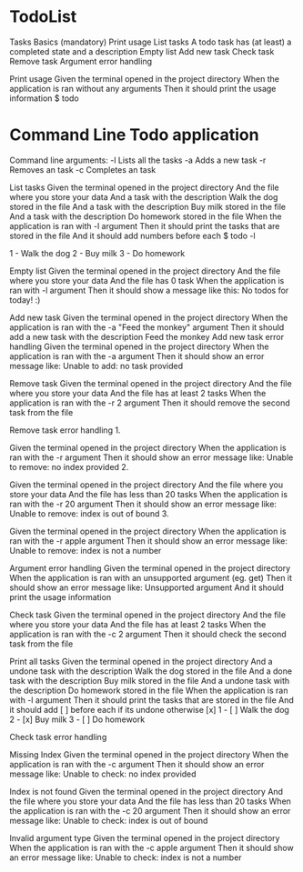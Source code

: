 # TodoList

Tasks
Basics (mandatory)
Print usage
List tasks
A todo task has (at least) a completed state and a description
Empty list
Add new task
Check task
Remove task
Argument error handling


Print usage
Given the terminal opened in the project directory
When the application is ran without any arguments
Then it should print the usage information
$ todo


Command Line Todo application
=============================

Command line arguments:
    -l   Lists all the tasks
    -a   Adds a new task
    -r   Removes an task
    -c   Completes an task
    
    
List tasks
Given the terminal opened in the project directory
And the file where you store your data
And a task with the description Walk the dog stored in the file
And a task with the description Buy milk stored in the file
And a task with the description Do homework stored in the file
When the application is ran with -l argument
Then it should print the tasks that are stored in the file
And it should add numbers before each
$ todo -l

1 - Walk the dog
2 - Buy milk
3 - Do homework



Empty list
Given the terminal opened in the project directory
And the file where you store your data
And the file has 0 task
When the application is ran with -l argument
Then it should show a message like this: No todos for today! :)


Add new task
Given the terminal opened in the project directory
When the application is ran with the -a "Feed the monkey" argument
Then it should add a new task with the description Feed the monkey
Add new task error handling
Given the terminal opened in the project directory
When the application is ran with the -a argument
Then it should show an error message like: Unable to add: no task provided


Remove task
Given the terminal opened in the project directory
And the file where you store your data
And the file has at least 2 tasks
When the application is ran with the -r 2 argument
Then it should remove the second task from the file

Remove task error handling
1.

Given the terminal opened in the project directory
When the application is ran with the -r argument
Then it should show an error message like: Unable to remove: no index provided
2.

Given the terminal opened in the project directory
And the file where you store your data
And the file has less than 20 tasks
When the application is ran with the -r 20 argument
Then it should show an error message like: Unable to remove: index is out of bound
3.

Given the terminal opened in the project directory
When the application is ran with the -r apple argument
Then it should show an error message like: Unable to remove: index is not a number


Argument error handling
Given the terminal opened in the project directory
When the application is ran with an unsupported argument (eg. get)
Then it should show an error message like: Unsupported argument
And it should print the usage information

Check task
Given the terminal opened in the project directory
And the file where you store your data
And the file has at least 2 tasks
When the application is ran with the -c 2 argument
Then it should check the second task from the file

Print all tasks
Given the terminal opened in the project directory
And a undone task with the description Walk the dog stored in the file
And a done task with the description Buy milk stored in the file
And a undone task with the description Do homework stored in the file
When the application is ran with -l argument
Then it should print the tasks that are stored in the file
And it should add [ ] before each if its undone otherwise [x]
1 - [ ] Walk the dog
2 - [x] Buy milk
3 - [ ] Do homework


Check task error handling

Missing Index
Given the terminal opened in the project directory
When the application is ran with the -c argument
Then it should show an error message like: Unable to check: no index provided

Index is not found
Given the terminal opened in the project directory
And the file where you store your data
And the file has less than 20 tasks
When the application is ran with the -c 20 argument
Then it should show an error message like: Unable to check: index is out of bound

Invalid argument type
Given the terminal opened in the project directory
When the application is ran with the -c apple argument
Then it should show an error message like: Unable to check: index is not a number
